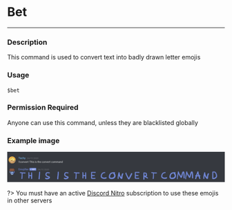 # Bet
---
### Description
This command is used to convert text into badly drawn letter emojis
### Usage
```
$bet
```
### Permission Required
Anyone can use this command, unless they are blacklisted globally

### Example image
![convert example](../images/convert.PNG)

?> You must have an active [Discord Nitro](https://discord.com/nitro) subscription to use these emojis in other servers
